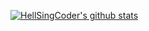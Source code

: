 [![HellSingCoder's github stats](https://github-readme-stats.vercel.app/api?username=HellSingCoder&count_private=true&show_icons=true&theme=darcula)](https://github.com/HellSingCoder/github-readme-stats)
